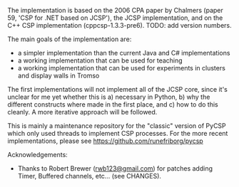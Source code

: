 The implementation is based on the 2006 CPA paper by Chalmers (paper
59, 'CSP for .NET based on JCSP'), the JCSP implementation, and on the
C++ CSP implementation (cppcsp-1.3.3-pre6). TODO: add version numbers.

The main goals of the implementation are:
- a simpler implementation than the current Java and C# implementations
- a working implementation that can be used for teaching
- a working implementation that can be used for experiments in clusters and display walls in Tromso

The first implementations will not implement all of the JCSP core,
since it's unclear for me yet whether this is
a) necessary in Python,
b) why the different constructs where made in the first place, and
c) how to do this cleanly. 
A more iterative approach will be followed.

This is mainly a maintenance repository for the "classic" version of PyCSP which only used threads to 
implement CSP processes. For the more recent implementations, please see 
https://github.com/runefriborg/pycsp


Acknowledgements: 
- Thanks to Robert Brewer (rwb123@gmail.com) for patches adding 
  Timer, Buffered channels, etc... (see CHANGES). 
